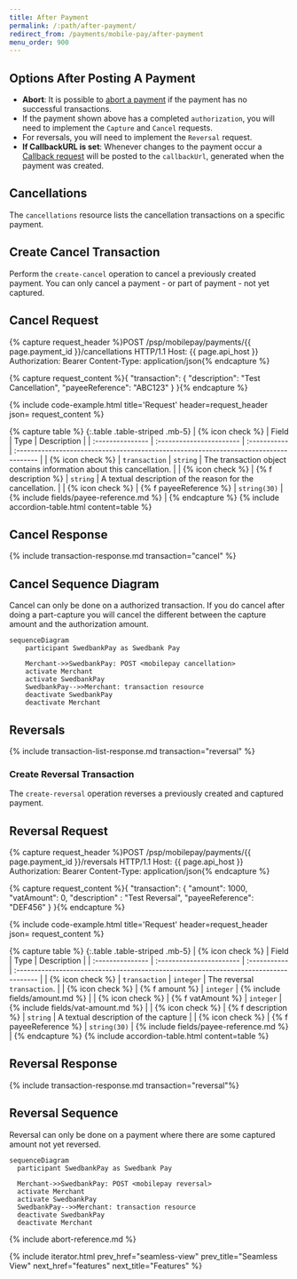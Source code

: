 ```yaml
---
title: After Payment
permalink: /:path/after-payment/
redirect_from: /payments/mobile-pay/after-payment
menu_order: 900
---
```


## Options After Posting A Payment

*   **Abort**: It is possible to [abort a payment][abort] if the payment has no
    successful transactions.
*   If the payment shown above has a completed `authorization`, you will need to
    implement the `Capture` and `Cancel` requests.
*   For reversals, you will need to implement the `Reversal` request.
*   **If CallbackURL is set**: Whenever changes to the payment occur a [Callback
    request][technical-reference-callback] will be posted to the `callbackUrl`,
    generated when the payment was created.

## Cancellations

The `cancellations` resource lists the cancellation transactions on a
specific payment.

## Create Cancel Transaction

Perform the `create-cancel` operation to cancel a previously created payment.
You can only cancel a payment - or part of payment - not yet captured.

## Cancel Request

{% capture request_header %}POST /psp/mobilepay/payments/{{ page.payment_id }}/cancellations HTTP/1.1
Host: {{ page.api_host }}
Authorization: Bearer <AccessToken>
Content-Type: application/json{% endcapture %}

{% capture request_content %}{
    "transaction": {
        "description": "Test Cancellation",
        "payeeReference": "ABC123"
    }
}{% endcapture %}

{% include code-example.html
    title='Request'
    header=request_header
    json= request_content
    %}

{% capture table %}
{:.table .table-striped .mb-5}
| {% icon check %}︎ | Field                    | Type         | Description                                                                           |
| :--------------- | :----------------------- | :----------- | :------------------------------------------------------------------------------------ |
| {% icon check %}︎ | `transaction`            | `string`     | The transaction object contains information about this cancellation.                  |
| {% icon check %}︎ | {% f description %}    | `string`     | A textual description of the reason for the cancellation.                             |
| {% icon check %}︎ | {% f payeeReference %} | `string(30)` | {% include fields/payee-reference.md %} |
{% endcapture %}
{% include accordion-table.html content=table %}

## Cancel Response

{% include transaction-response.md transaction="cancel" %}

## Cancel Sequence Diagram

Cancel can only be done on a authorized transaction.
If you do cancel after doing a part-capture you will cancel the different
between the capture amount and the authorization amount.

```mermaid
sequenceDiagram
    participant SwedbankPay as Swedbank Pay

    Merchant->>SwedbankPay: POST <mobilepay cancellation>
    activate Merchant
    activate SwedbankPay
    SwedbankPay-->>Merchant: transaction resource
    deactivate SwedbankPay
    deactivate Merchant
```

## Reversals

{% include transaction-list-response.md transaction="reversal" %}

### Create Reversal Transaction

The `create-reversal` operation reverses a previously created and
captured payment.

## Reversal Request

{% capture request_header %}POST /psp/mobilepay/payments/{{ page.payment_id }}/reversals HTTP/1.1
Host: {{ page.api_host }}
Authorization: Bearer <AccessToken>
Content-Type: application/json{% endcapture %}

{% capture request_content %}{
    "transaction": {
        "amount": 1000,
        "vatAmount": 0,
        "description" : "Test Reversal",
        "payeeReference": "DEF456"
    }
}{% endcapture %}

{% include code-example.html
    title='Request'
    header=request_header
    json= request_content
    %}

{% capture table %}
{:.table .table-striped .mb-5}
| {% icon check %}︎ | Field                    | Type         | Description                                                                           |
| :--------------- | :----------------------- | :----------- | :------------------------------------------------------------------------------------ |
| {% icon check %}︎ | `transaction`            | `integer`    | The reversal `transaction`.                                                           |
| {% icon check %}︎ | {% f amount %}         | `integer`    | {% include fields/amount.md %}                                             |
| {% icon check %}︎ | {% f vatAmount %}      | `integer`    | {% include fields/vat-amount.md %}                                          |
| {% icon check %}︎ | {% f description %}    | `string`     | A textual description of the capture                                                  |
| {% icon check %}︎ | {% f payeeReference %} | `string(30)` | {% include fields/payee-reference.md %} |
{% endcapture %}
{% include accordion-table.html content=table %}

## Reversal Response

{% include transaction-response.md transaction="reversal"%}

## Reversal Sequence

Reversal can only be done on a payment where there are some
captured amount not yet reversed.

```mermaid
sequenceDiagram
  participant SwedbankPay as Swedbank Pay

  Merchant->>SwedbankPay: POST <mobilepay reversal>
  activate Merchant
  activate SwedbankPay
  SwedbankPay-->>Merchant: transaction resource
  deactivate SwedbankPay
  deactivate Merchant
```

{% include abort-reference.md %}

{% include iterator.html prev_href="seamless-view"
                         prev_title="Seamless View"
                         next_href="features"
                         next_title="Features" %}

[abort]: /old-implementations/payment-instruments-v1/mobile-pay/after-payment#abort
[technical-reference-callback]: /old-implementations/payment-instruments-v1/mobile-pay/features/core/callback
